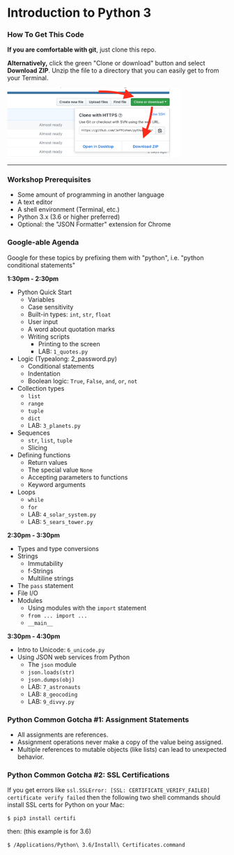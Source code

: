 # Introduction to Python 3

### How To Get This Code

**If you are comfortable with git**, just clone this repo.

**Alternatively,** click the green "Clone or download" button and
select **Download ZIP**.  Unzip the file to a directory that
you can easily get to from your Terminal.

<img width="400px" src="zip.png">

---

### Workshop Prerequisites

* Some amount of programming in another language
* A text editor
* A shell environment (Terminal, etc.)
* Python 3.x (3.6 or higher preferred)
* Optional: the "JSON Formatter" extension for Chrome

### Google-able Agenda

Google for these topics by prefixing them with "python",
i.e. "python conditional statements"

**1:30pm - 2:30pm**
* Python Quick Start
  * Variables
  * Case sensitivity
  * Built-in types: `int`, `str`, `float`
  * User input
  * A word about quotation marks
  * Writing scripts
    * Printing to the screen
    * LAB: `1_quotes.py`
* Logic (Typealong: 2_password.py)
  * Conditional statements
  * Indentation
  * Boolean logic: `True`, `False`, `and`, `or`, `not`
* Collection types
  * `list`
  * `range`
  * `tuple`
  * `dict`
  * LAB: `3_planets.py`
* Sequences
  * `str`, `list`, `tuple`
  * Slicing
* Defining functions
  * Return values
  * The special value `None`
  * Accepting parameters to functions
  * Keyword arguments
* Loops
  * `while`
  * `for`
  * LAB: `4_solar_system.py`
  * LAB: `5_sears_tower.py`

**2:30pm - 3:30pm**
* Types and type conversions
* Strings
  * Immutability
  * f-Strings
  * Multiline strings
* The `pass` statement
* File I/O
* Modules
  * Using modules with the `import` statement
  * `from ... import ...`
  * `__main__`

**3:30pm - 4:30pm**
* Intro to Unicode: `6_unicode.py`
* Using JSON web services from Python
  * The `json` module
  * `json.loads(str)`
  * `json.dumps(obj)`
  * LAB: `7_astronauts`
  * LAB: `8_geocoding`
  * LAB: `9_divvy.py`


### Python Common Gotcha #1: Assignment Statements

* All assignments are references.
* Assignment operations never make a copy of the value being assigned.
* Multiple references to mutable objects (like lists) can lead to unexpected behavior.


### Python Common Gotcha #2: SSL Certifications

If you get errors like `ssl.SSLError: [SSL: CERTIFICATE_VERIFY_FAILED] certificate verify failed`
then the following two shell commands should install SSL certs for Python on your Mac:

```
$ pip3 install certifi
```

then: (this example is for 3.6)

```
$ /Applications/Python\ 3.6/Install\ Certificates.command
```
